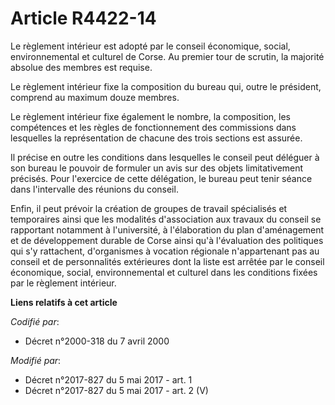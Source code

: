 # Article R4422-14

Le règlement intérieur est adopté par le     conseil économique, social, environnemental et culturel de Corse. Au premier
tour de scrutin, la majorité absolue des membres est requise. 

Le règlement intérieur fixe la composition du bureau qui, outre le président, comprend au maximum douze membres. 

Le règlement intérieur fixe également le nombre, la composition, les compétences et les règles de fonctionnement des
commissions dans lesquelles la représentation de chacune des trois sections est assurée. 

Il précise en outre les conditions dans lesquelles le conseil peut déléguer à son bureau le pouvoir de formuler un avis sur
des objets limitativement précisés. Pour l'exercice de cette délégation, le bureau peut tenir séance dans l'intervalle des
réunions du conseil. 

Enfin, il peut prévoir la création de groupes de travail spécialisés et temporaires ainsi que les modalités d'association aux
travaux du conseil se rapportant notamment à l'université, à l'élaboration du plan d'aménagement et de développement durable
de Corse ainsi qu'à l'évaluation des politiques qui s'y rattachent, d'organismes à vocation régionale n'appartenant pas au
conseil et de personnalités extérieures dont la liste est arrêtée par le     conseil économique, social, environnemental et
culturel dans les conditions fixées par le règlement intérieur.

**Liens relatifs à cet article**

_Codifié par_:

  - Décret n°2000-318 du 7 avril 2000

_Modifié par_:

  - Décret n°2017-827 du 5 mai 2017 - art. 1
  - Décret n°2017-827 du 5 mai 2017 - art. 2 (V)
